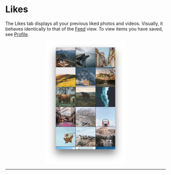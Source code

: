 # Likes

The Likes tab displays all your previous liked photos and videos. Visually, it behaves identically to that of the [Feed](/views/feed.md) view. To view items you have saved, see [Profile](/views/profile.md#saved-items).

<p style="text-align: center; margin-top: 1em;"><img src="/views/assets/feed-grid.png" width="50%" height="50%" /></p>

<hr />

